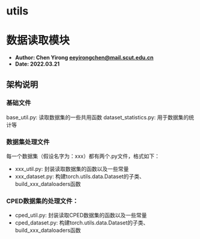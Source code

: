# utils
# 数据读取模块
* **Author: Chen Yirong <eeyirongchen@mail.scut.edu.cn>**
* **Date: 2022.03.21**

## 架构说明
### 基础文件
base_util.py: 读取数据集的一些共用函数
dataset_statistics.py: 用于数据集的统计等

### 数据集处理文件
每一个数据集（假设名字为：xxx）都有两个.py文件，格式如下：    
* xxx_util.py: 封装读取数据集的函数以及一些常量
* xxx_dataset.py: 构建torch.utils.data.Dataset的子类、build_xxx_dataloaders函数

### CPED数据集的处理文件：
* cped_util.py: 封装读取CPED数据集的函数以及一些常量
* cped_dataset.py: 构建torch.utils.data.Dataset的子类、build_xxx_dataloaders函数
